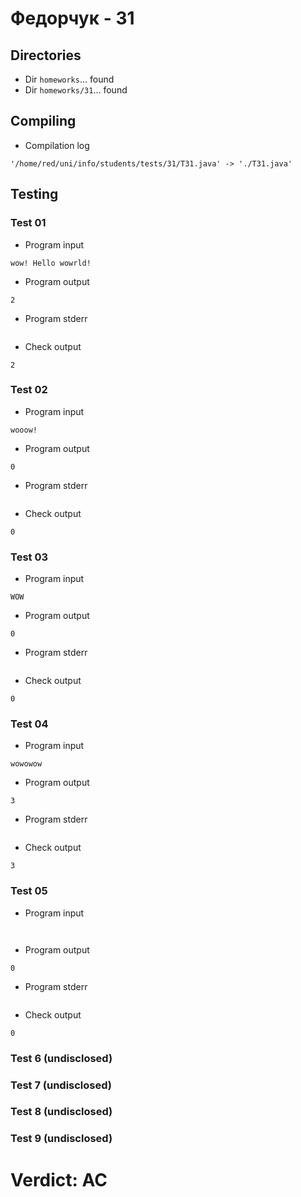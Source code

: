 # Федорчук - 31
## Directories
- Dir `homeworks`... found
- Dir `homeworks/31`... found
## Compiling
- Compilation log
```
'/home/red/uni/info/students/tests/31/T31.java' -> './T31.java'

```
## Testing
### Test 01
- Program input
```
wow! Hello wowrld!

```
- Program output
```
2

```
- Program stderr
```

```
- Check output
```
2

```
### Test 02
- Program input
```
wooow!

```
- Program output
```
0

```
- Program stderr
```

```
- Check output
```
0

```
### Test 03
- Program input
```
WOW

```
- Program output
```
0

```
- Program stderr
```

```
- Check output
```
0

```
### Test 04
- Program input
```
wowowow

```
- Program output
```
3

```
- Program stderr
```

```
- Check output
```
3

```
### Test 05
- Program input
```


```
- Program output
```
0

```
- Program stderr
```

```
- Check output
```
0

```
### Test 6 (undisclosed)
### Test 7 (undisclosed)
### Test 8 (undisclosed)
### Test 9 (undisclosed)
# Verdict: AC
